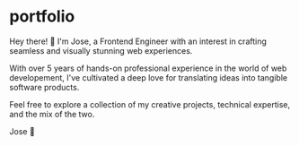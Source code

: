 # portfolio

Hey there! 👋 I'm Jose, a Frontend Engineer with an interest in crafting seamless and visually stunning web experiences.

With over 5 years of hands-on professional experience in the world of web developement, I've cultivated a deep love for translating ideas into tangible software products.

Feel free to explore a collection of my creative projects, technical expertise, and the mix of the two.

Jose 🚀
